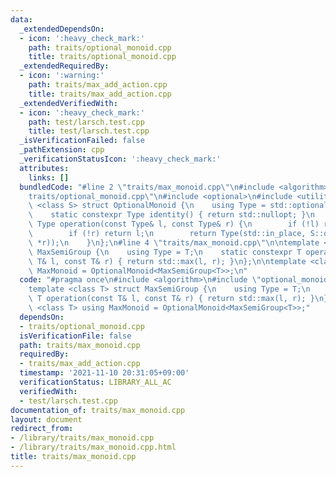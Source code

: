 ```yaml
---
data:
  _extendedDependsOn:
  - icon: ':heavy_check_mark:'
    path: traits/optional_monoid.cpp
    title: traits/optional_monoid.cpp
  _extendedRequiredBy:
  - icon: ':warning:'
    path: traits/max_add_action.cpp
    title: traits/max_add_action.cpp
  _extendedVerifiedWith:
  - icon: ':heavy_check_mark:'
    path: test/larsch.test.cpp
    title: test/larsch.test.cpp
  _isVerificationFailed: false
  _pathExtension: cpp
  _verificationStatusIcon: ':heavy_check_mark:'
  attributes:
    links: []
  bundledCode: "#line 2 \"traits/max_monoid.cpp\"\n#include <algorithm>\n#line 2 \"\
    traits/optional_monoid.cpp\"\n#include <optional>\n#include <utility>\n\ntemplate\
    \ <class S> struct OptionalMonoid {\n    using Type = std::optional<typename S::Type>;\n\
    \    static constexpr Type identity() { return std::nullopt; }\n    static constexpr\
    \ Type operation(const Type& l, const Type& r) {\n        if (!l) return r;\n\
    \        if (!r) return l;\n        return Type(std::in_place, S::operation(*l,\
    \ *r));\n    }\n};\n#line 4 \"traits/max_monoid.cpp\"\n\ntemplate <class T> struct\
    \ MaxSemiGroup {\n    using Type = T;\n    static constexpr T operation(const\
    \ T& l, const T& r) { return std::max(l, r); }\n};\n\ntemplate <class T> using\
    \ MaxMonoid = OptionalMonoid<MaxSemiGroup<T>>;\n"
  code: "#pragma once\n#include <algorithm>\n#include \"optional_monoid.cpp\"\n\n\
    template <class T> struct MaxSemiGroup {\n    using Type = T;\n    static constexpr\
    \ T operation(const T& l, const T& r) { return std::max(l, r); }\n};\n\ntemplate\
    \ <class T> using MaxMonoid = OptionalMonoid<MaxSemiGroup<T>>;"
  dependsOn:
  - traits/optional_monoid.cpp
  isVerificationFile: false
  path: traits/max_monoid.cpp
  requiredBy:
  - traits/max_add_action.cpp
  timestamp: '2021-11-10 20:31:05+09:00'
  verificationStatus: LIBRARY_ALL_AC
  verifiedWith:
  - test/larsch.test.cpp
documentation_of: traits/max_monoid.cpp
layout: document
redirect_from:
- /library/traits/max_monoid.cpp
- /library/traits/max_monoid.cpp.html
title: traits/max_monoid.cpp
---
```

